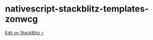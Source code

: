 # nativescript-stackblitz-templates-zonwcg

[Edit on StackBlitz ⚡️](https://stackblitz.com/edit/nativescript-stackblitz-templates-zonwcg)